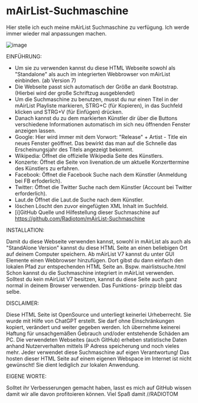 # mAirList-Suchmaschine
Hier stelle ich euch meine mAirList Suchmaschine zu verfügung. Ich werde immer wieder mal anpassungen machen. 

![image](https://user-images.githubusercontent.com/118381734/231513030-8f9c7c0b-2f51-4c83-a860-f4f4d9086769.png)

EINFÜHRUNG:
- Um sie zu verwenden kannst du diese HTML Webseite sowohl als "Standalone" als auch im integrierten Webbrowser
  von mAirList einbinden. (ab Version 7)
- Die Webseite passt sich automatisch der Größe an dank Bootstrap. (Hierbei wird der große Schriftzug ausgeblendet)
- Um die Suchmaschine zu benutzen, musst du nur einen Titel in der mAirList Playliste markieren, STRG+C (für Kopieren),
  in das Suchfeld klicken und STRG+V (für Einfügen) drücken.
- Danach kannst du zu dem markierten Künstler dir über die Buttons verschiedene Informationen automatisch im sich neu öffnenden Fenster
  anzeigen lassen.
- Google: 		Hier wird immer mit dem Vorwort: "Release" + Artist - Title ein neues Fenster geöffnet. 
			Das bewirkt das man auf die Schnelle das Erscheinungsjahr des Titels angezeigt bekommt.
- Wikipedia: 	Öffnet die offizielle Wikipedia Seite des Künstlers.
- Konzerte:		Öffnet die Seite von livenation.de um aktuelle Konzerttermine des Künstlers zu erfahren.
- Facebook:		Öffnet die Facebook Suche nach dem Künstler (Anmeldung bei FB erfoderlich).
- Twitter:		Öffnet die Twitter Suche nach dem Künstler (Account bei Twitter erforderlich).
- Laut.de		Öffnet die Laut.de Suche nach dem Künstler.
- löschen		Löscht den zuvor eingefügten XML Inhalt im Suchfeld.
- [i]GitHub		Quelle und Hilfestellung dieser Suchmaschine auf https://github.com/Radiotom/mAirList-Suchmaschine
			
INSTALLATION:

Damit du diese Webseite verwenden kannst, sowohl in mAirList als auch als "StandAlone Version" kannst du diese HTML Seite
an einen beliebigen Ort auf deinem Computer speichern. Ab mAirList V7 kannst du unter GUI Elemente einen Webbrowser
hinzufügen. Dort gibst du dann einfach den lokalen Pfad zur entspechenden HTML Seite an. Bspw. mairlistsuche.html
Schon kannst du die Suchmaschine integriert in mAirList verwenden.
Solltest du kein mAirList V7 besitzen, kannst du diese Seite auch ganz normal in deinem Browser verwenden. Das Funktions-
prinzip bleibt das selbe.
		
DISCLAIMER:

Diese HTML Seite ist OpenSource und unterliegt keinerlei Urheberrecht. Sie wurde mit Hilfe von ChatGPT erstellt.
Sie darf ohne Einschränkungen kopiert, verändert und weiter gegeben werden. Ich übernehme keinerei Haftung für unsachgemäßen
Gebrauch und/oder entstehende Schäden am PC. Die verwendeten Webseites (auch GitHub) erheben statistische Daten anhand
Nutzerverhalten mittels IP Adress speicherung und noch vieles mehr. Jeder verwendet diese Suchmaschine auf eigen Verantwortung!
Das hosten dieser HTML Seite auf einem eigenen Webspace im Internet ist nicht gewünscht! Sie dient lediglich zur lokalen Anwendung.

EIGENE WORTE:

Solltet ihr Verbesserungen gemacht haben, lasst es mich auf GitHub wissen damit wir alle davon profitoieren können. 
Viel Spaß damit	//RADIOTOM	
